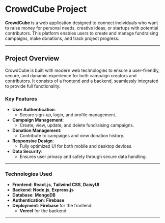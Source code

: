 # CrowdCube Project

**CrowdCube** is a web application designed to connect individuals who want to raise money for personal needs, creative ideas, or startups with potential contributors. This platform enables users to create and manage fundraising campaigns, make donations, and track project progress.

---

## Project Overview

CrowdCube is built with modern web technologies to ensure a user-friendly, secure, and dynamic experience for both campaign creators and contributors. It consists of a frontend and a backend, seamlessly integrated to provide full functionality.

### Key Features

-   **User Authentication**:
    -   Secure sign-up, login, and profile management.
-   **Campaign Management**:
    -   Create, view, update, and delete fundraising campaigns.
-   **Donation Management**:
    -   Contribute to campaigns and view donation history.
-   **Responsive Design**:
    -   Fully optimized UI for both mobile and desktop devices.
-   **Data Security**:
    -   Ensures user privacy and safety through secure data handling.

---

### Technologies Used

-   **Frontend**: **React.js**, **Tailwind CSS**, **DaisyUI**
-   **Backend**: **Node.js**, **Express.js**
-   **Database**: **MongoDB**
-   **Authentication**: **Firebase**
-   **Deployment**: **Firebase** for the frontend
    -   **Vercel** for the backend

---
